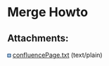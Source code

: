 # Merge Howto

<div class="pageSectionHeader">

## Attachments:

</div>

<div class="greybox" data-align="left">

![](images/icons/bullet_blue.gif)
[confluencePage.txt](attachments/327849/327850.txt) (text/plain)  

</div>
